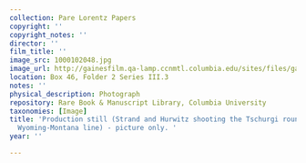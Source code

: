 ```yaml
---
collection: Pare Lorentz Papers
copyright: ''
copyright_notes: ''
director: ''
film_title: ''
image_src: 1000102048.jpg
image_url: http://gainesfilm.qa-lamp.ccnmtl.columbia.edu/sites/files/gainesfilm/images/1000102048.jpg
location: Box 46, Folder 2 Series III.3
notes: ''
physical_description: Photograph
repository: Rare Book & Manuscript Library, Columbia University
taxonomies: [Image]
title: 'Production still (Strand and Hurwitz shooting the Tschurgi roundup on the
  Wyoming-Montana line) - picture only. '
year: ''

---
```


